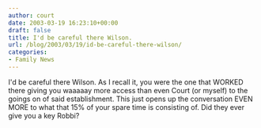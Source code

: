 ```yaml
---
author: court
date: 2003-03-19 16:23:10+00:00
draft: false
title: I'd be careful there Wilson.
url: /blog/2003/03/19/id-be-careful-there-wilson/
categories:
- Family News
---
```


I'd be careful there Wilson.  As I recall it, you were the one that WORKED there giving you waaaaay more access than even Court (or myself) to the goings on of said establishment.   This just opens up the conversation EVEN MORE to what that 15% of your spare time is consisting of.  Did they ever give you a key Robbi?
